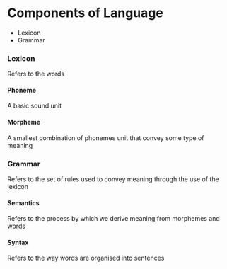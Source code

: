 # Components of Language

- Lexicon
- Grammar

### Lexicon

Refers to the words

#### Phoneme

A basic sound unit

#### Morpheme

A smallest combination of phonemes unit that convey some type of meaning

### Grammar

Refers to the set of rules used to convey meaning through the use of the lexicon

#### Semantics

Refers to the process by which we derive meaning from morphemes and words

#### Syntax

Refers to the way words are organised into sentences